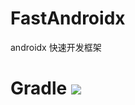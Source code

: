 # FastAndroidx
androidx 快速开发框架

# Gradle [![](https://jitpack.io/v/zhangjining9517/FastAndroidx.svg)](https://jitpack.io/#zhangjining9517/FastAndroidx)
